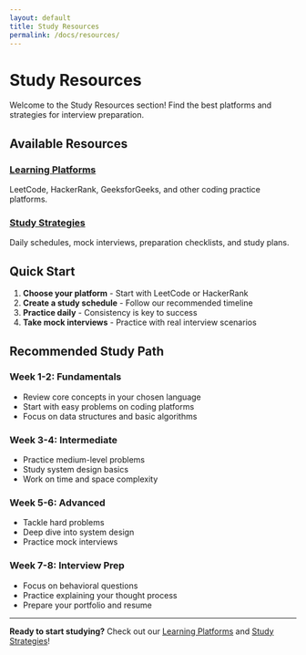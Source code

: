 ```yaml
---
layout: default
title: Study Resources
permalink: /docs/resources/
---
```


# Study Resources

Welcome to the Study Resources section! Find the best platforms and strategies for interview preparation.

## Available Resources

### [Learning Platforms](/docs/resources/learning-platforms/)
LeetCode, HackerRank, GeeksforGeeks, and other coding practice platforms.

### [Study Strategies](/docs/resources/study-strategies/)
Daily schedules, mock interviews, preparation checklists, and study plans.

## Quick Start

1. **Choose your platform** - Start with LeetCode or HackerRank
2. **Create a study schedule** - Follow our recommended timeline
3. **Practice daily** - Consistency is key to success
4. **Take mock interviews** - Practice with real interview scenarios

## Recommended Study Path

### Week 1-2: Fundamentals
- Review core concepts in your chosen language
- Start with easy problems on coding platforms
- Focus on data structures and basic algorithms

### Week 3-4: Intermediate
- Practice medium-level problems
- Study system design basics
- Work on time and space complexity

### Week 5-6: Advanced
- Tackle hard problems
- Deep dive into system design
- Practice mock interviews

### Week 7-8: Interview Prep
- Focus on behavioral questions
- Practice explaining your thought process
- Prepare your portfolio and resume

---

**Ready to start studying?** Check out our [Learning Platforms](/docs/resources/learning-platforms/) and [Study Strategies](/docs/resources/study-strategies/)!
